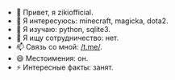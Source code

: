 - 👋 Привет, я zikiofficial.
- 👀 Я интересуюсь: minecraft, magicka, dota2.
- 🌱 Я изучаю: python, sqlite3.
- 💞️ Я ищу сотрудничество: нет.
- 📫 Связь со мной: [/t.me/](https://t.me/termoysadka).
- 😄 Местоимения: он.
- ⚡ Интересные факты: занят.
